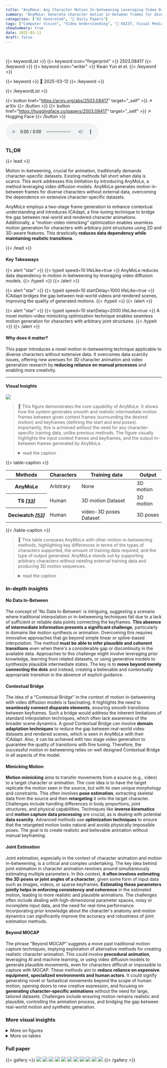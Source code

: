 ```yaml
---
title: "AnyMoLe: Any Character Motion In-betweening Leveraging Video Diffusion Models"
summary: "AnyMoLe: Generate character motion in-between frames for diverse characters by video diffusion models without external data. Code: project page."
categories: ["AI Generated", "🤗 Daily Papers"]
tags: ["Computer Vision", "Video Understanding", "🏢 KAIST, Visual Media Lab",]
showSummary: true
date: 2025-03-11
draft: false
---
```


<br>

{{< keywordList >}}
{{< keyword icon="fingerprint" >}} 2503.08417 {{< /keyword >}}
{{< keyword icon="writer" >}} Kwan Yun et el. {{< /keyword >}}
 
{{< keyword >}} 🤗 2025-03-12 {{< /keyword >}}
 
{{< /keywordList >}}

{{< button href="https://arxiv.org/abs/2503.08417" target="_self" >}}
↗ arXiv
{{< /button >}}
{{< button href="https://huggingface.co/papers/2503.08417" target="_self" >}}
↗ Hugging Face
{{< /button >}}



<audio controls>
    <source src="https://ai-paper-reviewer.com/2503.08417/podcast.wav" type="audio/wav">
    Your browser does not support the audio element.
</audio>


### TL;DR


{{< lead >}}

Motion in-betweening, crucial for animation, traditionally demands character-specific datasets. Existing methods fall short when data is scarce. This work addresses this limitation by introducing AnyMoLe, a method leveraging video diffusion models. AnyMoLe generates motion in-between frames for diverse characters without external data, overcoming the dependence on extensive character-specific datasets. 



AnyMoLe employs a two-stage frame generation to enhance contextual understanding and introduces ICAdapt, a fine-tuning technique to bridge the gap between real-world and rendered character animations. Additionally, a "motion-video mimicking" optimization enables seamless motion generation for characters with arbitrary joint structures using 2D and 3D-aware features. This drastically **reduces data dependency while maintaining realistic transitions**.

{{< /lead >}}


#### Key Takeaways

{{< alert "star" >}}
{{< typeit speed=10 lifeLike=true >}} AnyMoLe reduces data dependency in motion in-betweening by leveraging video diffusion models. {{< /typeit >}}
{{< /alert >}}

{{< alert "star" >}}
{{< typeit speed=10 startDelay=1000 lifeLike=true >}} ICAdapt bridges the gap between real-world videos and rendered scenes, improving the quality of generated motions. {{< /typeit >}}
{{< /alert >}}

{{< alert "star" >}}
{{< typeit speed=10 startDelay=2000 lifeLike=true >}} A novel motion-video mimicking optimization technique enables seamless motion generation for characters with arbitrary joint structures. {{< /typeit >}}
{{< /alert >}}

#### Why does it matter?
This paper introduces a novel motion in-betweening technique applicable to diverse characters without extensive data. It overcomes data scarcity issues, offering new avenues for 3D character animation and video generation research by **reducing reliance on manual processes** and enabling more creativity.

------
#### Visual Insights



![](https://arxiv.org/html/2503.08417/extracted/6269815/fig/overview_alpha.png)

> 🔼 This figure demonstrates the core capability of AnyMoLe.  It shows how the system generates smooth and realistic intermediate motion frames between given context frames (surrounding the desired motion) and keyframes (defining the start and end poses).  Importantly, this is achieved *without* the need for any character-specific training data, unlike previous methods.  The figure visually highlights the input context frames and keyframes, and the output in-between frames generated by AnyMoLe.
> <details>
> <summary>read the caption</summary>
> Figure 1: AnyMoLe generates in-between motion from context frames and keyframes without requiring external training data.
> </details>





{{< table-caption >}}
<table class="ltx_tabular ltx_guessed_headers ltx_align_middle" id="S1.T1.4.1">
<thead class="ltx_thead">
<tr class="ltx_tr" id="S1.T1.4.1.1.1">
<th class="ltx_td ltx_align_left ltx_th ltx_th_column ltx_th_row ltx_border_t" id="S1.T1.4.1.1.1.1"><span class="ltx_text ltx_font_bold" id="S1.T1.4.1.1.1.1.1">Methods</span></th>
<th class="ltx_td ltx_align_center ltx_th ltx_th_column ltx_border_t" id="S1.T1.4.1.1.1.2">Characters</th>
<th class="ltx_td ltx_align_center ltx_th ltx_th_column ltx_border_t" id="S1.T1.4.1.1.1.3">Training data</th>
<th class="ltx_td ltx_align_center ltx_th ltx_th_column ltx_border_t" id="S1.T1.4.1.1.1.4">Output</th>
</tr>
</thead>
<tbody class="ltx_tbody">
<tr class="ltx_tr" id="S1.T1.4.1.2.1">
<th class="ltx_td ltx_align_left ltx_th ltx_th_row ltx_border_t" id="S1.T1.4.1.2.1.1">AnyMoLe</th>
<td class="ltx_td ltx_align_center ltx_border_t" id="S1.T1.4.1.2.1.2">Arbitrary</td>
<td class="ltx_td ltx_align_center ltx_border_t" id="S1.T1.4.1.2.1.3">None</td>
<td class="ltx_td ltx_align_center ltx_border_t" id="S1.T1.4.1.2.1.4">3D motion</td>
</tr>
<tr class="ltx_tr" id="S1.T1.4.1.3.2">
<th class="ltx_td ltx_align_left ltx_th ltx_th_row ltx_border_t" id="S1.T1.4.1.3.2.1">TS <cite class="ltx_cite ltx_citemacro_cite">[<a class="ltx_ref" href="https://arxiv.org/html/2503.08417v1#bib.bib33" title=""><span class="ltx_text" style="font-size:90%;">33</span></a>]</cite>
</th>
<td class="ltx_td ltx_align_center ltx_border_t" id="S1.T1.4.1.3.2.2">Human</td>
<td class="ltx_td ltx_align_center ltx_border_t" id="S1.T1.4.1.3.2.3">3D motion Dataset</td>
<td class="ltx_td ltx_align_center ltx_border_t" id="S1.T1.4.1.3.2.4">3D motion</td>
</tr>
<tr class="ltx_tr" id="S1.T1.4.1.4.3">
<th class="ltx_td ltx_align_left ltx_th ltx_th_row ltx_border_b ltx_border_t" id="S1.T1.4.1.4.3.1">Deciwatch <cite class="ltx_cite ltx_citemacro_cite">[<a class="ltx_ref" href="https://arxiv.org/html/2503.08417v1#bib.bib53" title=""><span class="ltx_text" style="font-size:90%;">53</span></a>]</cite>
</th>
<td class="ltx_td ltx_align_center ltx_border_b ltx_border_t" id="S1.T1.4.1.4.3.2">Human</td>
<td class="ltx_td ltx_align_center ltx_border_b ltx_border_t" id="S1.T1.4.1.4.3.3">video-3D poses Dataset</td>
<td class="ltx_td ltx_align_center ltx_border_b ltx_border_t" id="S1.T1.4.1.4.3.4">3D poses</td>
</tr>
</tbody>
</table>{{< /table-caption >}}

> 🔼 This table compares AnyMoLe with other motion in-betweening methods, highlighting key differences in terms of the types of characters supported, the amount of training data required, and the type of output generated. AnyMoLe stands out by supporting arbitrary characters without needing external training data and producing 3D motion sequences.
> <details>
> <summary>read the caption</summary>
> Table 1: Difference between AnyMoLe and baseline methods.
> </details>





### In-depth insights


#### No Data In-Between
The concept of 'No Data In-Between' is intriguing, suggesting a scenario where traditional interpolation or in-betweening techniques fail due to a lack of sufficient or reliable data points connecting the keyframes. **This absence of intermediate information presents a significant challenge**, particularly in domains like motion synthesis or animation. Overcoming this requires innovative approaches that go beyond simple linear or spline-based interpolation. The method **must be able to infer plausible and coherent transitions** even when there's a considerable gap or discontinuity in the available data. Approaches to this challenge might involve leveraging prior knowledge, learning from related datasets, or using generative models to synthesize plausible intermediate states. The key is to **move beyond merely connecting the dots** and instead, creating a believable and contextually appropriate transition in the absence of explicit guidance.

#### Contextual Bridge
The idea of a "Contextual Bridge" in the context of motion in-betweening with video diffusion models is fascinating. It highlights the need to **seamlessly connect disparate elements**, ensuring smooth transitions between keyframes.  Such a bridge would address the inherent limitations of standard interpolation techniques, which often lack awareness of the broader scene dynamics.  A good Contextual Bridge can involve **domain adaptation techniques** to reduce the gap between real-world video datasets and rendered scenes, which is seen in AnyMoLe with their ICAdapt. Also, it can be achieved with two stage video generation to guarantee the quality of transitions with fine tuning. Therefore, the successful motion in-betweening relies on well designed Contextual Bridge in all aspects of the model.

#### Mimicking Motion
**Motion mimicking** aims to transfer movements from a source (e.g., video) to a target character or animation. The core idea is to have the target replicate the motion seen in the source, but with its own unique morphology and constraints. This often involves **pose estimation**, extracting skeletal data from the source and then **retargeting** it onto the target character. Challenges include handling differences in body proportions, joint structures, and physical capabilities. Techniques like **inverse kinematics** and **motion capture data processing** are crucial, as is dealing with potential **data scarcity**. Advanced methods use **optimization techniques** to ensure that the retargeted motion looks natural and avoids physically impossible poses. The goal is to create realistic and believable animation without manual keyframing.

#### Joint Estimation
Joint estimation, especially in the context of character animation and motion in-betweening, is a critical and complex undertaking. The key idea behind joint estimation in character animation revolves around simultaneously estimating multiple parameters. In this context, **it often involves estimating the 3D poses or joint angles of a character**, given some form of input data such as images, videos, or sparse keyframes. **Estimating these parameters jointly helps in enforcing consistency and coherence** in the estimated motion, leading to more realistic and plausible animations. The challenges often include dealing with high-dimensional parameter spaces, noisy or incomplete input data, and the need for real-time performance. Incorporating prior knowledge about the character's anatomy and motion dynamics can significantly improve the accuracy and robustness of joint estimation methods.

#### Beyond MOCAP
The phrase "Beyond MOCAP" suggests a move past traditional motion capture techniques, implying exploration of alternative methods for creating realistic character animation. This could involve **procedural animation**, leveraging AI and machine learning, or using video diffusion models to generate plausible movements, even for characters difficult or impossible to capture with MOCAP. These methods aim to **reduce reliance on expensive equipment, specialized environments and human actors**. It could signify generating novel or fantastical movements beyond the scope of human motion, opening doors to new creative expression, and focusing on **generating character-specific animations** without the need for large, tailored datasets. Challenges include ensuring motion remains realistic and plausible, controlling the animation process, and bridging the gap between real-world motion and synthetic generation.


### More visual insights

<details>
<summary>More on figures
</summary>


![](https://arxiv.org/html/2503.08417/extracted/6269815/fig/ICAdapt3.png)

> 🔼 This figure illustrates the AnyMoLe framework's three main stages. Initially, a video diffusion model is fine-tuned using only two seconds of context motion from the target character, and concurrently, a scene-specific joint estimator is trained.  No external datasets are required for this initial fine-tuning stage.  Second, the fine-tuned model generates an in-between video in two stages: coarse frame generation followed by refinement to fill in details. Third, the generated video is processed using motion video mimicking to optimize the character's 3D motion and generate a final, smooth in-between motion sequence that closely matches the target keyframes.
> <details>
> <summary>read the caption</summary>
> Figure 2:  Overview of AnyMoLe: First, the video diffusion model is fine-tuned without using any external data (Sec. 3.1) while the scene-specific joint estimator is trained (Sec. 3.3.1). Next, the fine-tuned video generation model produces an in-between video (Sec. 3.2), which is then refined through motion video mimicking to generate the final in-between motion (Sec. 3.3).
> </details>



![](https://arxiv.org/html/2503.08417/extracted/6269815/fig/inpaint2.png)

> 🔼 The figure illustrates the ICAdapt training process, a crucial component in AnyMoLe's motion in-betweening method.  ICAdapt addresses the domain gap between real-world and rendered video data by fine-tuning the video diffusion model. The process focuses on adapting the model to rendered character animations without disrupting its ability to generate realistic motions. Specifically, only the spatial module and image injection module of the DynamiCrafter video diffusion model are fine-tuned using short (2-second) clips of rendered context motion, ensuring that the model accurately represents the virtual characters' appearance while preserving its learned motion dynamics. The temporal module and other components remain frozen during this fine-tuning phase.
> <details>
> <summary>read the caption</summary>
> Figure 3: Overview of the ICAdapt training process. The spatial module and image injection module are trained, while the others are frozen.
> </details>



![](https://arxiv.org/html/2503.08417/extracted/6269815/fig/two_stage.png)

> 🔼 This figure illustrates the two-stage video generation process within AnyMoLe. The first stage generates sparse frames to establish the motion structure using context frames as guidance within a latent inpainting framework.  The second stage then refines these sparse frames by generating dense frames to fill in the details, leveraging the previously generated sparse frames as guidance.  This two-stage approach ensures smooth and contextually aware video generation. The process involves iteratively denoising latent representations, replacing noisy parts with encoded guidance frames to incorporate contextual information.
> <details>
> <summary>read the caption</summary>
> Figure 4: Context frames guided video generation process.
> </details>



![](https://arxiv.org/html/2503.08417/extracted/6269815/fig/joint_estimator.png)

> 🔼 This figure illustrates the two-stage video generation process used in AnyMoLe.  The first stage uses the video diffusion model (Dadp) to generate a low frame-rate video autoregressively, meaning it predicts frames sequentially based on previous frames and the input keyframes. This initial video establishes the overall motion structure. The second stage then takes this low frame-rate video, along with the keyframes, as input and uses Dadp to generate a higher frame-rate video, refining the detail and smoothness of the motion. The goal is to produce a more realistic and visually appealing motion sequence.
> <details>
> <summary>read the caption</summary>
> Figure 5: Two stage inference of Da⁢d⁢psubscript𝐷𝑎𝑑𝑝D_{adp}italic_D start_POSTSUBSCRIPT italic_a italic_d italic_p end_POSTSUBSCRIPT. First, at coarse stage, low frame-rate video is generated in auto regressive manner. Next, high frame-rate video is generated from low frame-rate video.
> </details>



![](https://arxiv.org/html/2503.08417/extracted/6269815/fig/anymole_comparisonrm.png)

> 🔼 This figure details the training process for the scene-specific joint estimator, a key component of AnyMoLe. It starts by taking multi-view rendered images of the character's motion as input.  These images are processed by DINOv2, which extracts 2D semantic features, and FiT3D, which adds 3D structural information.  These features are combined, decoded into heatmaps to estimate 2D joint positions, and then passed through a depth MLP to predict the depth of each joint, giving a 3D joint position.  The training objective uses a Mean Squared Error (MSE) loss function to compare predicted 3D joints to ground truth 3D joints calculated from context frames and keyframes, aiming for precise 3D joint estimation.
> <details>
> <summary>read the caption</summary>
> Figure 6: Overview of joint estimator training process.
> </details>



![](https://arxiv.org/html/2503.08417/extracted/6269815/fig/ablation_add4.png)

> 🔼 Figure 7 presents a comparison of motion in-betweening results between AnyMoLe and three baseline methods: SinMDM, SinMDM*, TST, and ERD-QV.  The figure visually demonstrates the in-between frames generated by each method for the same input keyframes. AnyMoLe's output closely matches the ground truth, showing smooth and natural transitions. In contrast, SinMDM and SinMDM* produce frames with significant motion errors, indicated by the blue boxes, which highlight portions of the generated motion that are clearly out of context.  TST displays both partially out-of-context movements (blue box), such as illogical foot placement, and stylistic inconsistencies (red box), where the style of the generated motion differs from the original style of the keyframes. ERD-QV generates motions with a distinctly different style than the ground truth, characterized by a stiff back posture and exaggerated hand movements (red box).  These visual differences highlight AnyMoLe's superiority in generating realistic and contextually appropriate in-between frames compared to the baseline methods.
> <details>
> <summary>read the caption</summary>
> Figure 7: Results of baseline comparison. Our method generated in-between frames similar to the ground truth, while SinMDM and SinMDM* generated out-of-context motion (blue box). TST generated partially out-of-context footsteps (blue box) and out-of-style motion (red box). ERD-QV generated motion that has a different style, with a stiff back and sharp hand positions (red box).
> </details>



![](https://arxiv.org/html/2503.08417/extracted/6269815/fig/app.png)

> 🔼 This ablation study analyzes the impact of key components in AnyMoLe's video generation process.  The leftmost column shows the input keyframes. The next three columns show the results of AnyMoLe's video generation under different conditions: (1) the full model, (2) the model without ICAdapt (Inference-stage Context Adaptation), and (3) the model without the fine-stage video generation. The results demonstrate that using ICAdapt leads to consistent styles, while the fine stage improves frame rate and smoothness.  Without ICAdapt, the generated video shows significant style inconsistencies, highlighted by a blue box indicating a noticeable style shift.  Omitting the fine stage results in a low frame rate, causing frames to be nearly identical or to exhibit large jumps between frames.
> <details>
> <summary>read the caption</summary>
> Figure 8: Ablation results on video generation. Without applying ICAdapt, each frame of the video exhibited inconsistencies, such as generating noticeable style shifts (blue box). Omitting the fine-stage process resulted in a low frame rate, making identical or significant jumps between frames.
> </details>



![](https://arxiv.org/html/2503.08417/extracted/6269815/fig/anymole_limiation.png)

> 🔼 Figure 9 demonstrates AnyMoLe's capacity to generate intermediate frames for scenes involving multiple objects.  It highlights the model's ability to comprehend contextual relationships between objects and produce realistic and fluid movements, going beyond simple character animation to more complex multi-object interactions. The example shown illustrates two bouncing balls, showcasing the model's extrapolation to multi-object scenarios.
> <details>
> <summary>read the caption</summary>
> Figure 9: From understanding of the context, AnyMoLe can naturally generate in-between frames in a multi-object scenario.
> </details>



</details>




<details>
<summary>More on tables
</summary>


{{< table-caption >}}
<table class="ltx_tabular ltx_centering ltx_guessed_headers ltx_align_middle" id="S3.T2.14">
<tbody class="ltx_tbody">
<tr class="ltx_tr" id="S3.T2.14.15.1">
<th class="ltx_td ltx_align_left ltx_th ltx_th_row ltx_border_l ltx_border_r ltx_border_t" id="S3.T2.14.15.1.1" style="padding:0.25pt 3.0pt;"><span class="ltx_text" id="S3.T2.14.15.1.1.1" style="font-size:90%;">Character</span></th>
<td class="ltx_td ltx_align_center ltx_border_r ltx_border_t" colspan="7" id="S3.T2.14.15.1.2" style="padding:0.25pt 3.0pt;"><span class="ltx_text" id="S3.T2.14.15.1.2.1" style="font-size:90%;">Humanoid</span></td>
<td class="ltx_td ltx_align_center ltx_border_r ltx_border_t" colspan="7" id="S3.T2.14.15.1.3" style="padding:0.25pt 3.0pt;"><span class="ltx_text" id="S3.T2.14.15.1.3.1" style="font-size:90%;">Non-humanoid</span></td>
</tr>
<tr class="ltx_tr" id="S3.T2.14.14">
<th class="ltx_td ltx_align_left ltx_th ltx_th_row ltx_border_l ltx_border_r ltx_border_t" id="S3.T2.14.14.15" style="padding:0.25pt 3.0pt;"><span class="ltx_text" id="S3.T2.14.14.15.1" style="font-size:90%;">Methods</span></th>
<td class="ltx_td ltx_align_center ltx_border_t" id="S3.T2.1.1.1" style="padding:0.25pt 3.0pt;">
<span class="ltx_text" id="S3.T2.1.1.1.1" style="font-size:90%;">HL2Q</span><math alttext="\downarrow" class="ltx_Math" display="inline" id="S3.T2.1.1.1.m1.1"><semantics id="S3.T2.1.1.1.m1.1a"><mo id="S3.T2.1.1.1.m1.1.1" mathsize="90%" stretchy="false" xref="S3.T2.1.1.1.m1.1.1.cmml">↓</mo><annotation-xml encoding="MathML-Content" id="S3.T2.1.1.1.m1.1b"><ci id="S3.T2.1.1.1.m1.1.1.cmml" xref="S3.T2.1.1.1.m1.1.1">↓</ci></annotation-xml><annotation encoding="application/x-tex" id="S3.T2.1.1.1.m1.1c">\downarrow</annotation><annotation encoding="application/x-llamapun" id="S3.T2.1.1.1.m1.1d">↓</annotation></semantics></math>
</td>
<td class="ltx_td ltx_align_center ltx_border_t" id="S3.T2.2.2.2" style="padding:0.25pt 3.0pt;">
<span class="ltx_text" id="S3.T2.2.2.2.1" style="font-size:90%;">L2Q</span><math alttext="\downarrow" class="ltx_Math" display="inline" id="S3.T2.2.2.2.m1.1"><semantics id="S3.T2.2.2.2.m1.1a"><mo id="S3.T2.2.2.2.m1.1.1" mathsize="90%" stretchy="false" xref="S3.T2.2.2.2.m1.1.1.cmml">↓</mo><annotation-xml encoding="MathML-Content" id="S3.T2.2.2.2.m1.1b"><ci id="S3.T2.2.2.2.m1.1.1.cmml" xref="S3.T2.2.2.2.m1.1.1">↓</ci></annotation-xml><annotation encoding="application/x-tex" id="S3.T2.2.2.2.m1.1c">\downarrow</annotation><annotation encoding="application/x-llamapun" id="S3.T2.2.2.2.m1.1d">↓</annotation></semantics></math>
</td>
<td class="ltx_td ltx_align_center ltx_border_t" id="S3.T2.3.3.3" style="padding:0.25pt 3.0pt;">
<span class="ltx_text" id="S3.T2.3.3.3.1" style="font-size:90%;">L2P</span><math alttext="\downarrow" class="ltx_Math" display="inline" id="S3.T2.3.3.3.m1.1"><semantics id="S3.T2.3.3.3.m1.1a"><mo id="S3.T2.3.3.3.m1.1.1" mathsize="90%" stretchy="false" xref="S3.T2.3.3.3.m1.1.1.cmml">↓</mo><annotation-xml encoding="MathML-Content" id="S3.T2.3.3.3.m1.1b"><ci id="S3.T2.3.3.3.m1.1.1.cmml" xref="S3.T2.3.3.3.m1.1.1">↓</ci></annotation-xml><annotation encoding="application/x-tex" id="S3.T2.3.3.3.m1.1c">\downarrow</annotation><annotation encoding="application/x-llamapun" id="S3.T2.3.3.3.m1.1d">↓</annotation></semantics></math>
</td>
<td class="ltx_td ltx_align_center ltx_border_t" id="S3.T2.4.4.4" style="padding:0.25pt 3.0pt;">
<span class="ltx_text" id="S3.T2.4.4.4.1" style="font-size:90%;">NPSS</span><math alttext="\downarrow" class="ltx_Math" display="inline" id="S3.T2.4.4.4.m1.1"><semantics id="S3.T2.4.4.4.m1.1a"><mo id="S3.T2.4.4.4.m1.1.1" mathsize="90%" stretchy="false" xref="S3.T2.4.4.4.m1.1.1.cmml">↓</mo><annotation-xml encoding="MathML-Content" id="S3.T2.4.4.4.m1.1b"><ci id="S3.T2.4.4.4.m1.1.1.cmml" xref="S3.T2.4.4.4.m1.1.1">↓</ci></annotation-xml><annotation encoding="application/x-tex" id="S3.T2.4.4.4.m1.1c">\downarrow</annotation><annotation encoding="application/x-llamapun" id="S3.T2.4.4.4.m1.1d">↓</annotation></semantics></math>
</td>
<td class="ltx_td ltx_align_center ltx_border_t" id="S3.T2.5.5.5" style="padding:0.25pt 3.0pt;">
<span class="ltx_text" id="S3.T2.5.5.5.1" style="font-size:90%;">LPIPS</span><math alttext="\downarrow" class="ltx_Math" display="inline" id="S3.T2.5.5.5.m1.1"><semantics id="S3.T2.5.5.5.m1.1a"><mo id="S3.T2.5.5.5.m1.1.1" mathsize="90%" stretchy="false" xref="S3.T2.5.5.5.m1.1.1.cmml">↓</mo><annotation-xml encoding="MathML-Content" id="S3.T2.5.5.5.m1.1b"><ci id="S3.T2.5.5.5.m1.1.1.cmml" xref="S3.T2.5.5.5.m1.1.1">↓</ci></annotation-xml><annotation encoding="application/x-tex" id="S3.T2.5.5.5.m1.1c">\downarrow</annotation><annotation encoding="application/x-llamapun" id="S3.T2.5.5.5.m1.1d">↓</annotation></semantics></math>
</td>
<td class="ltx_td ltx_align_center ltx_border_t" id="S3.T2.6.6.6" style="padding:0.25pt 3.0pt;">
<span class="ltx_text" id="S3.T2.6.6.6.1" style="font-size:90%;">CLIP</span><math alttext="\uparrow" class="ltx_Math" display="inline" id="S3.T2.6.6.6.m1.1"><semantics id="S3.T2.6.6.6.m1.1a"><mo id="S3.T2.6.6.6.m1.1.1" mathsize="90%" stretchy="false" xref="S3.T2.6.6.6.m1.1.1.cmml">↑</mo><annotation-xml encoding="MathML-Content" id="S3.T2.6.6.6.m1.1b"><ci id="S3.T2.6.6.6.m1.1.1.cmml" xref="S3.T2.6.6.6.m1.1.1">↑</ci></annotation-xml><annotation encoding="application/x-tex" id="S3.T2.6.6.6.m1.1c">\uparrow</annotation><annotation encoding="application/x-llamapun" id="S3.T2.6.6.6.m1.1d">↑</annotation></semantics></math>
</td>
<td class="ltx_td ltx_align_center ltx_border_r ltx_border_t" id="S3.T2.7.7.7" style="padding:0.25pt 3.0pt;">
<span class="ltx_text" id="S3.T2.7.7.7.1" style="font-size:90%;">SSIM</span><math alttext="\uparrow" class="ltx_Math" display="inline" id="S3.T2.7.7.7.m1.1"><semantics id="S3.T2.7.7.7.m1.1a"><mo id="S3.T2.7.7.7.m1.1.1" mathsize="90%" stretchy="false" xref="S3.T2.7.7.7.m1.1.1.cmml">↑</mo><annotation-xml encoding="MathML-Content" id="S3.T2.7.7.7.m1.1b"><ci id="S3.T2.7.7.7.m1.1.1.cmml" xref="S3.T2.7.7.7.m1.1.1">↑</ci></annotation-xml><annotation encoding="application/x-tex" id="S3.T2.7.7.7.m1.1c">\uparrow</annotation><annotation encoding="application/x-llamapun" id="S3.T2.7.7.7.m1.1d">↑</annotation></semantics></math>
</td>
<td class="ltx_td ltx_align_center ltx_border_t" id="S3.T2.8.8.8" style="padding:0.25pt 3.0pt;">
<span class="ltx_text" id="S3.T2.8.8.8.1" style="font-size:90%;">HL2Q</span><math alttext="\downarrow" class="ltx_Math" display="inline" id="S3.T2.8.8.8.m1.1"><semantics id="S3.T2.8.8.8.m1.1a"><mo id="S3.T2.8.8.8.m1.1.1" mathsize="90%" stretchy="false" xref="S3.T2.8.8.8.m1.1.1.cmml">↓</mo><annotation-xml encoding="MathML-Content" id="S3.T2.8.8.8.m1.1b"><ci id="S3.T2.8.8.8.m1.1.1.cmml" xref="S3.T2.8.8.8.m1.1.1">↓</ci></annotation-xml><annotation encoding="application/x-tex" id="S3.T2.8.8.8.m1.1c">\downarrow</annotation><annotation encoding="application/x-llamapun" id="S3.T2.8.8.8.m1.1d">↓</annotation></semantics></math>
</td>
<td class="ltx_td ltx_align_center ltx_border_t" id="S3.T2.9.9.9" style="padding:0.25pt 3.0pt;">
<span class="ltx_text" id="S3.T2.9.9.9.1" style="font-size:90%;">L2Q</span><math alttext="\downarrow" class="ltx_Math" display="inline" id="S3.T2.9.9.9.m1.1"><semantics id="S3.T2.9.9.9.m1.1a"><mo id="S3.T2.9.9.9.m1.1.1" mathsize="90%" stretchy="false" xref="S3.T2.9.9.9.m1.1.1.cmml">↓</mo><annotation-xml encoding="MathML-Content" id="S3.T2.9.9.9.m1.1b"><ci id="S3.T2.9.9.9.m1.1.1.cmml" xref="S3.T2.9.9.9.m1.1.1">↓</ci></annotation-xml><annotation encoding="application/x-tex" id="S3.T2.9.9.9.m1.1c">\downarrow</annotation><annotation encoding="application/x-llamapun" id="S3.T2.9.9.9.m1.1d">↓</annotation></semantics></math>
</td>
<td class="ltx_td ltx_align_center ltx_border_t" id="S3.T2.10.10.10" style="padding:0.25pt 3.0pt;">
<span class="ltx_text" id="S3.T2.10.10.10.1" style="font-size:90%;">L2P</span><math alttext="\downarrow" class="ltx_Math" display="inline" id="S3.T2.10.10.10.m1.1"><semantics id="S3.T2.10.10.10.m1.1a"><mo id="S3.T2.10.10.10.m1.1.1" mathsize="90%" stretchy="false" xref="S3.T2.10.10.10.m1.1.1.cmml">↓</mo><annotation-xml encoding="MathML-Content" id="S3.T2.10.10.10.m1.1b"><ci id="S3.T2.10.10.10.m1.1.1.cmml" xref="S3.T2.10.10.10.m1.1.1">↓</ci></annotation-xml><annotation encoding="application/x-tex" id="S3.T2.10.10.10.m1.1c">\downarrow</annotation><annotation encoding="application/x-llamapun" id="S3.T2.10.10.10.m1.1d">↓</annotation></semantics></math>
</td>
<td class="ltx_td ltx_align_center ltx_border_t" id="S3.T2.11.11.11" style="padding:0.25pt 3.0pt;">
<span class="ltx_text" id="S3.T2.11.11.11.1" style="font-size:90%;">NPSS</span><math alttext="\downarrow" class="ltx_Math" display="inline" id="S3.T2.11.11.11.m1.1"><semantics id="S3.T2.11.11.11.m1.1a"><mo id="S3.T2.11.11.11.m1.1.1" mathsize="90%" stretchy="false" xref="S3.T2.11.11.11.m1.1.1.cmml">↓</mo><annotation-xml encoding="MathML-Content" id="S3.T2.11.11.11.m1.1b"><ci id="S3.T2.11.11.11.m1.1.1.cmml" xref="S3.T2.11.11.11.m1.1.1">↓</ci></annotation-xml><annotation encoding="application/x-tex" id="S3.T2.11.11.11.m1.1c">\downarrow</annotation><annotation encoding="application/x-llamapun" id="S3.T2.11.11.11.m1.1d">↓</annotation></semantics></math>
</td>
<td class="ltx_td ltx_align_center ltx_border_t" id="S3.T2.12.12.12" style="padding:0.25pt 3.0pt;">
<span class="ltx_text" id="S3.T2.12.12.12.1" style="font-size:90%;">LPIPS</span><math alttext="\downarrow" class="ltx_Math" display="inline" id="S3.T2.12.12.12.m1.1"><semantics id="S3.T2.12.12.12.m1.1a"><mo id="S3.T2.12.12.12.m1.1.1" mathsize="90%" stretchy="false" xref="S3.T2.12.12.12.m1.1.1.cmml">↓</mo><annotation-xml encoding="MathML-Content" id="S3.T2.12.12.12.m1.1b"><ci id="S3.T2.12.12.12.m1.1.1.cmml" xref="S3.T2.12.12.12.m1.1.1">↓</ci></annotation-xml><annotation encoding="application/x-tex" id="S3.T2.12.12.12.m1.1c">\downarrow</annotation><annotation encoding="application/x-llamapun" id="S3.T2.12.12.12.m1.1d">↓</annotation></semantics></math>
</td>
<td class="ltx_td ltx_align_center ltx_border_t" id="S3.T2.13.13.13" style="padding:0.25pt 3.0pt;">
<span class="ltx_text" id="S3.T2.13.13.13.1" style="font-size:90%;">CLIP</span><math alttext="\uparrow" class="ltx_Math" display="inline" id="S3.T2.13.13.13.m1.1"><semantics id="S3.T2.13.13.13.m1.1a"><mo id="S3.T2.13.13.13.m1.1.1" mathsize="90%" stretchy="false" xref="S3.T2.13.13.13.m1.1.1.cmml">↑</mo><annotation-xml encoding="MathML-Content" id="S3.T2.13.13.13.m1.1b"><ci id="S3.T2.13.13.13.m1.1.1.cmml" xref="S3.T2.13.13.13.m1.1.1">↑</ci></annotation-xml><annotation encoding="application/x-tex" id="S3.T2.13.13.13.m1.1c">\uparrow</annotation><annotation encoding="application/x-llamapun" id="S3.T2.13.13.13.m1.1d">↑</annotation></semantics></math>
</td>
<td class="ltx_td ltx_align_center ltx_border_r ltx_border_t" id="S3.T2.14.14.14" style="padding:0.25pt 3.0pt;">
<span class="ltx_text" id="S3.T2.14.14.14.1" style="font-size:90%;">SSIM</span><math alttext="\uparrow" class="ltx_Math" display="inline" id="S3.T2.14.14.14.m1.1"><semantics id="S3.T2.14.14.14.m1.1a"><mo id="S3.T2.14.14.14.m1.1.1" mathsize="90%" stretchy="false" xref="S3.T2.14.14.14.m1.1.1.cmml">↑</mo><annotation-xml encoding="MathML-Content" id="S3.T2.14.14.14.m1.1b"><ci id="S3.T2.14.14.14.m1.1.1.cmml" xref="S3.T2.14.14.14.m1.1.1">↑</ci></annotation-xml><annotation encoding="application/x-tex" id="S3.T2.14.14.14.m1.1c">\uparrow</annotation><annotation encoding="application/x-llamapun" id="S3.T2.14.14.14.m1.1d">↑</annotation></semantics></math>
</td>
</tr>
<tr class="ltx_tr" id="S3.T2.14.16.2">
<th class="ltx_td ltx_align_left ltx_th ltx_th_row ltx_border_l ltx_border_r ltx_border_t" id="S3.T2.14.16.2.1" style="padding:0.25pt 3.0pt;"><span class="ltx_text" id="S3.T2.14.16.2.1.1" style="font-size:90%;">Ours</span></th>
<td class="ltx_td ltx_align_center ltx_border_t" id="S3.T2.14.16.2.2" style="padding:0.25pt 3.0pt;"><span class="ltx_text ltx_font_bold" id="S3.T2.14.16.2.2.1" style="font-size:90%;">0.0015</span></td>
<td class="ltx_td ltx_align_center ltx_border_t" id="S3.T2.14.16.2.3" style="padding:0.25pt 3.0pt;"><span class="ltx_text ltx_font_bold" id="S3.T2.14.16.2.3.1" style="font-size:90%;">0.0011</span></td>
<td class="ltx_td ltx_align_center ltx_border_t" id="S3.T2.14.16.2.4" style="padding:0.25pt 3.0pt;"><span class="ltx_text ltx_font_bold" id="S3.T2.14.16.2.4.1" style="font-size:90%;">0.0063</span></td>
<td class="ltx_td ltx_align_center ltx_border_t" id="S3.T2.14.16.2.5" style="padding:0.25pt 3.0pt;"><span class="ltx_text ltx_font_bold" id="S3.T2.14.16.2.5.1" style="font-size:90%;">0.0726</span></td>
<td class="ltx_td ltx_align_center ltx_border_t" id="S3.T2.14.16.2.6" style="padding:0.25pt 3.0pt;"><span class="ltx_text ltx_font_bold" id="S3.T2.14.16.2.6.1" style="font-size:90%;">0.0547</span></td>
<td class="ltx_td ltx_align_center ltx_border_t" id="S3.T2.14.16.2.7" style="padding:0.25pt 3.0pt;"><span class="ltx_text ltx_font_bold" id="S3.T2.14.16.2.7.1" style="font-size:90%;">0.9711</span></td>
<td class="ltx_td ltx_align_center ltx_border_r ltx_border_t" id="S3.T2.14.16.2.8" style="padding:0.25pt 3.0pt;"><span class="ltx_text ltx_font_bold" id="S3.T2.14.16.2.8.1" style="font-size:90%;">0.9343</span></td>
<td class="ltx_td ltx_align_center ltx_border_t" id="S3.T2.14.16.2.9" style="padding:0.25pt 3.0pt;"><span class="ltx_text ltx_font_bold" id="S3.T2.14.16.2.9.1" style="font-size:90%;">0.0019</span></td>
<td class="ltx_td ltx_align_center ltx_border_t" id="S3.T2.14.16.2.10" style="padding:0.25pt 3.0pt;"><span class="ltx_text ltx_font_bold" id="S3.T2.14.16.2.10.1" style="font-size:90%;">0.0021</span></td>
<td class="ltx_td ltx_align_center ltx_border_t" id="S3.T2.14.16.2.11" style="padding:0.25pt 3.0pt;"><span class="ltx_text ltx_font_bold" id="S3.T2.14.16.2.11.1" style="font-size:90%;">0.0299</span></td>
<td class="ltx_td ltx_align_center ltx_border_t" id="S3.T2.14.16.2.12" style="padding:0.25pt 3.0pt;"><span class="ltx_text ltx_font_bold" id="S3.T2.14.16.2.12.1" style="font-size:90%;">0.1863</span></td>
<td class="ltx_td ltx_align_center ltx_border_t" id="S3.T2.14.16.2.13" style="padding:0.25pt 3.0pt;"><span class="ltx_text ltx_font_bold" id="S3.T2.14.16.2.13.1" style="font-size:90%;">0.0433</span></td>
<td class="ltx_td ltx_align_center ltx_border_t" id="S3.T2.14.16.2.14" style="padding:0.25pt 3.0pt;"><span class="ltx_text ltx_font_bold" id="S3.T2.14.16.2.14.1" style="font-size:90%;">0.9675</span></td>
<td class="ltx_td ltx_align_center ltx_border_r ltx_border_t" id="S3.T2.14.16.2.15" style="padding:0.25pt 3.0pt;"><span class="ltx_text ltx_font_bold" id="S3.T2.14.16.2.15.1" style="font-size:90%;">0.9531</span></td>
</tr>
<tr class="ltx_tr" id="S3.T2.14.17.3">
<th class="ltx_td ltx_align_left ltx_th ltx_th_row ltx_border_l ltx_border_r ltx_border_t" id="S3.T2.14.17.3.1" style="padding:0.25pt 3.0pt;"><span class="ltx_text" id="S3.T2.14.17.3.1.1" style="font-size:90%;">SinMDM</span></th>
<td class="ltx_td ltx_align_center ltx_border_t" id="S3.T2.14.17.3.2" style="padding:0.25pt 3.0pt;"><span class="ltx_text" id="S3.T2.14.17.3.2.1" style="font-size:90%;">0.0971</span></td>
<td class="ltx_td ltx_align_center ltx_border_t" id="S3.T2.14.17.3.3" style="padding:0.25pt 3.0pt;"><span class="ltx_text" id="S3.T2.14.17.3.3.1" style="font-size:90%;">0.0386</span></td>
<td class="ltx_td ltx_align_center ltx_border_t" id="S3.T2.14.17.3.4" style="padding:0.25pt 3.0pt;"><span class="ltx_text" id="S3.T2.14.17.3.4.1" style="font-size:90%;">0.3733</span></td>
<td class="ltx_td ltx_align_center ltx_border_t" id="S3.T2.14.17.3.5" style="padding:0.25pt 3.0pt;"><span class="ltx_text" id="S3.T2.14.17.3.5.1" style="font-size:90%;">1.7148</span></td>
<td class="ltx_td ltx_align_center ltx_border_t" id="S3.T2.14.17.3.6" style="padding:0.25pt 3.0pt;"><span class="ltx_text" id="S3.T2.14.17.3.6.1" style="font-size:90%;">0.1007</span></td>
<td class="ltx_td ltx_align_center ltx_border_t" id="S3.T2.14.17.3.7" style="padding:0.25pt 3.0pt;"><span class="ltx_text" id="S3.T2.14.17.3.7.1" style="font-size:90%;">0.9393</span></td>
<td class="ltx_td ltx_align_center ltx_border_r ltx_border_t" id="S3.T2.14.17.3.8" style="padding:0.25pt 3.0pt;"><span class="ltx_text" id="S3.T2.14.17.3.8.1" style="font-size:90%;">0.9185</span></td>
<td class="ltx_td ltx_align_center ltx_border_t" id="S3.T2.14.17.3.9" style="padding:0.25pt 3.0pt;"><span class="ltx_text" id="S3.T2.14.17.3.9.1" style="font-size:90%;">0.2465</span></td>
<td class="ltx_td ltx_align_center ltx_border_t" id="S3.T2.14.17.3.10" style="padding:0.25pt 3.0pt;"><span class="ltx_text" id="S3.T2.14.17.3.10.1" style="font-size:90%;">0.1710</span></td>
<td class="ltx_td ltx_align_center ltx_border_t" id="S3.T2.14.17.3.11" style="padding:0.25pt 3.0pt;"><span class="ltx_text" id="S3.T2.14.17.3.11.1" style="font-size:90%;">0.1382</span></td>
<td class="ltx_td ltx_align_center ltx_border_t" id="S3.T2.14.17.3.12" style="padding:0.25pt 3.0pt;"><span class="ltx_text" id="S3.T2.14.17.3.12.1" style="font-size:90%;">4.4324</span></td>
<td class="ltx_td ltx_align_center ltx_border_t" id="S3.T2.14.17.3.13" style="padding:0.25pt 3.0pt;"><span class="ltx_text" id="S3.T2.14.17.3.13.1" style="font-size:90%;">0.0816</span></td>
<td class="ltx_td ltx_align_center ltx_border_t" id="S3.T2.14.17.3.14" style="padding:0.25pt 3.0pt;"><span class="ltx_text" id="S3.T2.14.17.3.14.1" style="font-size:90%;">0.9536</span></td>
<td class="ltx_td ltx_align_center ltx_border_r ltx_border_t" id="S3.T2.14.17.3.15" style="padding:0.25pt 3.0pt;"><span class="ltx_text" id="S3.T2.14.17.3.15.1" style="font-size:90%;">0.9362</span></td>
</tr>
<tr class="ltx_tr" id="S3.T2.14.18.4">
<th class="ltx_td ltx_align_left ltx_th ltx_th_row ltx_border_l ltx_border_r" id="S3.T2.14.18.4.1" style="padding:0.25pt 3.0pt;"><span class="ltx_text" id="S3.T2.14.18.4.1.1" style="font-size:90%;">SinMDM*</span></th>
<td class="ltx_td ltx_align_center" id="S3.T2.14.18.4.2" style="padding:0.25pt 3.0pt;"><span class="ltx_text" id="S3.T2.14.18.4.2.1" style="font-size:90%;">0.0981</span></td>
<td class="ltx_td ltx_align_center" id="S3.T2.14.18.4.3" style="padding:0.25pt 3.0pt;"><span class="ltx_text" id="S3.T2.14.18.4.3.1" style="font-size:90%;">0.0390</span></td>
<td class="ltx_td ltx_align_center" id="S3.T2.14.18.4.4" style="padding:0.25pt 3.0pt;"><span class="ltx_text" id="S3.T2.14.18.4.4.1" style="font-size:90%;">0.3991</span></td>
<td class="ltx_td ltx_align_center" id="S3.T2.14.18.4.5" style="padding:0.25pt 3.0pt;"><span class="ltx_text" id="S3.T2.14.18.4.5.1" style="font-size:90%;">1.7584</span></td>
<td class="ltx_td ltx_align_center" id="S3.T2.14.18.4.6" style="padding:0.25pt 3.0pt;"><span class="ltx_text" id="S3.T2.14.18.4.6.1" style="font-size:90%;">0.1053</span></td>
<td class="ltx_td ltx_align_center" id="S3.T2.14.18.4.7" style="padding:0.25pt 3.0pt;"><span class="ltx_text" id="S3.T2.14.18.4.7.1" style="font-size:90%;">0.9287</span></td>
<td class="ltx_td ltx_align_center ltx_border_r" id="S3.T2.14.18.4.8" style="padding:0.25pt 3.0pt;"><span class="ltx_text" id="S3.T2.14.18.4.8.1" style="font-size:90%;">0.9161</span></td>
<td class="ltx_td ltx_align_center" id="S3.T2.14.18.4.9" style="padding:0.25pt 3.0pt;"><span class="ltx_text" id="S3.T2.14.18.4.9.1" style="font-size:90%;">0.2467</span></td>
<td class="ltx_td ltx_align_center" id="S3.T2.14.18.4.10" style="padding:0.25pt 3.0pt;"><span class="ltx_text" id="S3.T2.14.18.4.10.1" style="font-size:90%;">0.1713</span></td>
<td class="ltx_td ltx_align_center" id="S3.T2.14.18.4.11" style="padding:0.25pt 3.0pt;"><span class="ltx_text" id="S3.T2.14.18.4.11.1" style="font-size:90%;">0.1973</span></td>
<td class="ltx_td ltx_align_center" id="S3.T2.14.18.4.12" style="padding:0.25pt 3.0pt;"><span class="ltx_text" id="S3.T2.14.18.4.12.1" style="font-size:90%;">4.4076</span></td>
<td class="ltx_td ltx_align_center" id="S3.T2.14.18.4.13" style="padding:0.25pt 3.0pt;"><span class="ltx_text" id="S3.T2.14.18.4.13.1" style="font-size:90%;">0.0943</span></td>
<td class="ltx_td ltx_align_center" id="S3.T2.14.18.4.14" style="padding:0.25pt 3.0pt;"><span class="ltx_text" id="S3.T2.14.18.4.14.1" style="font-size:90%;">0.9495</span></td>
<td class="ltx_td ltx_align_center ltx_border_r" id="S3.T2.14.18.4.15" style="padding:0.25pt 3.0pt;"><span class="ltx_text" id="S3.T2.14.18.4.15.1" style="font-size:90%;">0.9332</span></td>
</tr>
<tr class="ltx_tr" id="S3.T2.14.19.5">
<th class="ltx_td ltx_align_left ltx_th ltx_th_row ltx_border_l ltx_border_r" id="S3.T2.14.19.5.1" style="padding:0.25pt 3.0pt;"><span class="ltx_text" id="S3.T2.14.19.5.1.1" style="font-size:90%;">TST</span></th>
<td class="ltx_td ltx_align_center" id="S3.T2.14.19.5.2" style="padding:0.25pt 3.0pt;"><span class="ltx_text" id="S3.T2.14.19.5.2.1" style="font-size:90%;">0.0028</span></td>
<td class="ltx_td ltx_align_center" id="S3.T2.14.19.5.3" style="padding:0.25pt 3.0pt;"><span class="ltx_text" id="S3.T2.14.19.5.3.1" style="font-size:90%;">0.0106</span></td>
<td class="ltx_td ltx_align_center" id="S3.T2.14.19.5.4" style="padding:0.25pt 3.0pt;"><span class="ltx_text" id="S3.T2.14.19.5.4.1" style="font-size:90%;">0.0209</span></td>
<td class="ltx_td ltx_align_center" id="S3.T2.14.19.5.5" style="padding:0.25pt 3.0pt;"><span class="ltx_text" id="S3.T2.14.19.5.5.1" style="font-size:90%;">4.3509</span></td>
<td class="ltx_td ltx_align_center" id="S3.T2.14.19.5.6" style="padding:0.25pt 3.0pt;"><span class="ltx_text" id="S3.T2.14.19.5.6.1" style="font-size:90%;">0.0953</span></td>
<td class="ltx_td ltx_align_center" id="S3.T2.14.19.5.7" style="padding:0.25pt 3.0pt;"><span class="ltx_text" id="S3.T2.14.19.5.7.1" style="font-size:90%;">0.9606</span></td>
<td class="ltx_td ltx_align_center ltx_border_r" id="S3.T2.14.19.5.8" style="padding:0.25pt 3.0pt;"><span class="ltx_text" id="S3.T2.14.19.5.8.1" style="font-size:90%;">0.9148</span></td>
<td class="ltx_td ltx_align_center" id="S3.T2.14.19.5.9" style="padding:0.25pt 3.0pt;"><span class="ltx_text" id="S3.T2.14.19.5.9.1" style="font-size:90%;">-</span></td>
<td class="ltx_td ltx_align_center" id="S3.T2.14.19.5.10" style="padding:0.25pt 3.0pt;"><span class="ltx_text" id="S3.T2.14.19.5.10.1" style="font-size:90%;">-</span></td>
<td class="ltx_td ltx_align_center" id="S3.T2.14.19.5.11" style="padding:0.25pt 3.0pt;"><span class="ltx_text" id="S3.T2.14.19.5.11.1" style="font-size:90%;">-</span></td>
<td class="ltx_td ltx_align_center" id="S3.T2.14.19.5.12" style="padding:0.25pt 3.0pt;"><span class="ltx_text" id="S3.T2.14.19.5.12.1" style="font-size:90%;">-</span></td>
<td class="ltx_td ltx_align_center" id="S3.T2.14.19.5.13" style="padding:0.25pt 3.0pt;"><span class="ltx_text" id="S3.T2.14.19.5.13.1" style="font-size:90%;">-</span></td>
<td class="ltx_td ltx_align_center" id="S3.T2.14.19.5.14" style="padding:0.25pt 3.0pt;"><span class="ltx_text" id="S3.T2.14.19.5.14.1" style="font-size:90%;">-</span></td>
<td class="ltx_td ltx_align_center ltx_border_r" id="S3.T2.14.19.5.15" style="padding:0.25pt 3.0pt;"><span class="ltx_text" id="S3.T2.14.19.5.15.1" style="font-size:90%;">-</span></td>
</tr>
<tr class="ltx_tr" id="S3.T2.14.20.6">
<th class="ltx_td ltx_align_left ltx_th ltx_th_row ltx_border_b ltx_border_l ltx_border_r" id="S3.T2.14.20.6.1" style="padding:0.25pt 3.0pt;"><span class="ltx_text" id="S3.T2.14.20.6.1.1" style="font-size:90%;">ERD-QV</span></th>
<td class="ltx_td ltx_align_center ltx_border_b" id="S3.T2.14.20.6.2" style="padding:0.25pt 3.0pt;"><span class="ltx_text" id="S3.T2.14.20.6.2.1" style="font-size:90%;">0.0028</span></td>
<td class="ltx_td ltx_align_center ltx_border_b" id="S3.T2.14.20.6.3" style="padding:0.25pt 3.0pt;"><span class="ltx_text" id="S3.T2.14.20.6.3.1" style="font-size:90%;">0.0109</span></td>
<td class="ltx_td ltx_align_center ltx_border_b" id="S3.T2.14.20.6.4" style="padding:0.25pt 3.0pt;"><span class="ltx_text" id="S3.T2.14.20.6.4.1" style="font-size:90%;">0.0098</span></td>
<td class="ltx_td ltx_align_center ltx_border_b" id="S3.T2.14.20.6.5" style="padding:0.25pt 3.0pt;"><span class="ltx_text" id="S3.T2.14.20.6.5.1" style="font-size:90%;">4.3801</span></td>
<td class="ltx_td ltx_align_center ltx_border_b" id="S3.T2.14.20.6.6" style="padding:0.25pt 3.0pt;"><span class="ltx_text" id="S3.T2.14.20.6.6.1" style="font-size:90%;">0.0693</span></td>
<td class="ltx_td ltx_align_center ltx_border_b" id="S3.T2.14.20.6.7" style="padding:0.25pt 3.0pt;"><span class="ltx_text" id="S3.T2.14.20.6.7.1" style="font-size:90%;">0.9656</span></td>
<td class="ltx_td ltx_align_center ltx_border_b ltx_border_r" id="S3.T2.14.20.6.8" style="padding:0.25pt 3.0pt;"><span class="ltx_text" id="S3.T2.14.20.6.8.1" style="font-size:90%;">0.9272</span></td>
<td class="ltx_td ltx_align_center ltx_border_b" id="S3.T2.14.20.6.9" style="padding:0.25pt 3.0pt;"><span class="ltx_text" id="S3.T2.14.20.6.9.1" style="font-size:90%;">-</span></td>
<td class="ltx_td ltx_align_center ltx_border_b" id="S3.T2.14.20.6.10" style="padding:0.25pt 3.0pt;"><span class="ltx_text" id="S3.T2.14.20.6.10.1" style="font-size:90%;">-</span></td>
<td class="ltx_td ltx_align_center ltx_border_b" id="S3.T2.14.20.6.11" style="padding:0.25pt 3.0pt;"><span class="ltx_text" id="S3.T2.14.20.6.11.1" style="font-size:90%;">-</span></td>
<td class="ltx_td ltx_align_center ltx_border_b" id="S3.T2.14.20.6.12" style="padding:0.25pt 3.0pt;"><span class="ltx_text" id="S3.T2.14.20.6.12.1" style="font-size:90%;">-</span></td>
<td class="ltx_td ltx_align_center ltx_border_b" id="S3.T2.14.20.6.13" style="padding:0.25pt 3.0pt;"><span class="ltx_text" id="S3.T2.14.20.6.13.1" style="font-size:90%;">-</span></td>
<td class="ltx_td ltx_align_center ltx_border_b" id="S3.T2.14.20.6.14" style="padding:0.25pt 3.0pt;"><span class="ltx_text" id="S3.T2.14.20.6.14.1" style="font-size:90%;">-</span></td>
<td class="ltx_td ltx_align_center ltx_border_b ltx_border_r" id="S3.T2.14.20.6.15" style="padding:0.25pt 3.0pt;"><span class="ltx_text" id="S3.T2.14.20.6.15.1" style="font-size:90%;">-</span></td>
</tr>
</tbody>
</table>{{< /table-caption >}}
> 🔼 This table presents a quantitative comparison of the proposed AnyMoLe method against several baseline methods for motion in-betweening.  The comparison is done using various metrics, including L2 distance for quaternion and position (L2Q and L2P),  Normalized Pose Similarity Score (NPSS), Learned Perceptual Image Patch Similarity (LPIPS), CLIP score, and Structural Similarity Index (SSIM).  The results are broken down for humanoid and non-humanoid characters, showing that AnyMoLe significantly outperforms all baseline methods across all metrics and character types.
> <details>
> <summary>read the caption</summary>
> Table 2: Quantitative results compared with the baselines. Ours outperformed all competitors with by margin.
> </details>

{{< table-caption >}}
<table class="ltx_tabular ltx_guessed_headers ltx_align_middle" id="S4.T3.7">
<thead class="ltx_thead">
<tr class="ltx_tr" id="S4.T3.7.7">
<th class="ltx_td ltx_align_left ltx_th ltx_th_column ltx_th_row ltx_border_l ltx_border_r ltx_border_t" id="S4.T3.7.7.8" style="padding:1.2pt 2.0pt;"><span class="ltx_text" id="S4.T3.7.7.8.1" style="font-size:80%;">Methods</span></th>
<th class="ltx_td ltx_align_center ltx_th ltx_th_column ltx_border_t" id="S4.T3.1.1.1" style="padding:1.2pt 2.0pt;">
<span class="ltx_text" id="S4.T3.1.1.1.1" style="font-size:80%;">HL2Q</span><math alttext="\downarrow" class="ltx_Math" display="inline" id="S4.T3.1.1.1.m1.1"><semantics id="S4.T3.1.1.1.m1.1a"><mo id="S4.T3.1.1.1.m1.1.1" mathsize="80%" stretchy="false" xref="S4.T3.1.1.1.m1.1.1.cmml">↓</mo><annotation-xml encoding="MathML-Content" id="S4.T3.1.1.1.m1.1b"><ci id="S4.T3.1.1.1.m1.1.1.cmml" xref="S4.T3.1.1.1.m1.1.1">↓</ci></annotation-xml><annotation encoding="application/x-tex" id="S4.T3.1.1.1.m1.1c">\downarrow</annotation><annotation encoding="application/x-llamapun" id="S4.T3.1.1.1.m1.1d">↓</annotation></semantics></math>
</th>
<th class="ltx_td ltx_align_center ltx_th ltx_th_column ltx_border_t" id="S4.T3.2.2.2" style="padding:1.2pt 2.0pt;">
<span class="ltx_text" id="S4.T3.2.2.2.1" style="font-size:80%;">L2Q</span><math alttext="\downarrow" class="ltx_Math" display="inline" id="S4.T3.2.2.2.m1.1"><semantics id="S4.T3.2.2.2.m1.1a"><mo id="S4.T3.2.2.2.m1.1.1" mathsize="80%" stretchy="false" xref="S4.T3.2.2.2.m1.1.1.cmml">↓</mo><annotation-xml encoding="MathML-Content" id="S4.T3.2.2.2.m1.1b"><ci id="S4.T3.2.2.2.m1.1.1.cmml" xref="S4.T3.2.2.2.m1.1.1">↓</ci></annotation-xml><annotation encoding="application/x-tex" id="S4.T3.2.2.2.m1.1c">\downarrow</annotation><annotation encoding="application/x-llamapun" id="S4.T3.2.2.2.m1.1d">↓</annotation></semantics></math>
</th>
<th class="ltx_td ltx_align_center ltx_th ltx_th_column ltx_border_t" id="S4.T3.3.3.3" style="padding:1.2pt 2.0pt;">
<span class="ltx_text" id="S4.T3.3.3.3.1" style="font-size:80%;">L2P</span><math alttext="\downarrow" class="ltx_Math" display="inline" id="S4.T3.3.3.3.m1.1"><semantics id="S4.T3.3.3.3.m1.1a"><mo id="S4.T3.3.3.3.m1.1.1" mathsize="80%" stretchy="false" xref="S4.T3.3.3.3.m1.1.1.cmml">↓</mo><annotation-xml encoding="MathML-Content" id="S4.T3.3.3.3.m1.1b"><ci id="S4.T3.3.3.3.m1.1.1.cmml" xref="S4.T3.3.3.3.m1.1.1">↓</ci></annotation-xml><annotation encoding="application/x-tex" id="S4.T3.3.3.3.m1.1c">\downarrow</annotation><annotation encoding="application/x-llamapun" id="S4.T3.3.3.3.m1.1d">↓</annotation></semantics></math>
</th>
<th class="ltx_td ltx_align_center ltx_th ltx_th_column ltx_border_t" id="S4.T3.4.4.4" style="padding:1.2pt 2.0pt;">
<span class="ltx_text" id="S4.T3.4.4.4.1" style="font-size:80%;">NPSS</span><math alttext="\downarrow" class="ltx_Math" display="inline" id="S4.T3.4.4.4.m1.1"><semantics id="S4.T3.4.4.4.m1.1a"><mo id="S4.T3.4.4.4.m1.1.1" mathsize="80%" stretchy="false" xref="S4.T3.4.4.4.m1.1.1.cmml">↓</mo><annotation-xml encoding="MathML-Content" id="S4.T3.4.4.4.m1.1b"><ci id="S4.T3.4.4.4.m1.1.1.cmml" xref="S4.T3.4.4.4.m1.1.1">↓</ci></annotation-xml><annotation encoding="application/x-tex" id="S4.T3.4.4.4.m1.1c">\downarrow</annotation><annotation encoding="application/x-llamapun" id="S4.T3.4.4.4.m1.1d">↓</annotation></semantics></math>
</th>
<th class="ltx_td ltx_align_center ltx_th ltx_th_column ltx_border_t" id="S4.T3.5.5.5" style="padding:1.2pt 2.0pt;">
<span class="ltx_text" id="S4.T3.5.5.5.1" style="font-size:80%;">LPIPS</span><math alttext="\downarrow" class="ltx_Math" display="inline" id="S4.T3.5.5.5.m1.1"><semantics id="S4.T3.5.5.5.m1.1a"><mo id="S4.T3.5.5.5.m1.1.1" mathsize="80%" stretchy="false" xref="S4.T3.5.5.5.m1.1.1.cmml">↓</mo><annotation-xml encoding="MathML-Content" id="S4.T3.5.5.5.m1.1b"><ci id="S4.T3.5.5.5.m1.1.1.cmml" xref="S4.T3.5.5.5.m1.1.1">↓</ci></annotation-xml><annotation encoding="application/x-tex" id="S4.T3.5.5.5.m1.1c">\downarrow</annotation><annotation encoding="application/x-llamapun" id="S4.T3.5.5.5.m1.1d">↓</annotation></semantics></math>
</th>
<th class="ltx_td ltx_align_center ltx_th ltx_th_column ltx_border_t" id="S4.T3.6.6.6" style="padding:1.2pt 2.0pt;">
<span class="ltx_text" id="S4.T3.6.6.6.1" style="font-size:80%;">CLIP</span><math alttext="\uparrow" class="ltx_Math" display="inline" id="S4.T3.6.6.6.m1.1"><semantics id="S4.T3.6.6.6.m1.1a"><mo id="S4.T3.6.6.6.m1.1.1" mathsize="80%" stretchy="false" xref="S4.T3.6.6.6.m1.1.1.cmml">↑</mo><annotation-xml encoding="MathML-Content" id="S4.T3.6.6.6.m1.1b"><ci id="S4.T3.6.6.6.m1.1.1.cmml" xref="S4.T3.6.6.6.m1.1.1">↑</ci></annotation-xml><annotation encoding="application/x-tex" id="S4.T3.6.6.6.m1.1c">\uparrow</annotation><annotation encoding="application/x-llamapun" id="S4.T3.6.6.6.m1.1d">↑</annotation></semantics></math>
</th>
<th class="ltx_td ltx_align_center ltx_th ltx_th_column ltx_border_r ltx_border_t" id="S4.T3.7.7.7" style="padding:1.2pt 2.0pt;">
<span class="ltx_text" id="S4.T3.7.7.7.1" style="font-size:80%;">SSIM</span><math alttext="\uparrow" class="ltx_Math" display="inline" id="S4.T3.7.7.7.m1.1"><semantics id="S4.T3.7.7.7.m1.1a"><mo id="S4.T3.7.7.7.m1.1.1" mathsize="80%" stretchy="false" xref="S4.T3.7.7.7.m1.1.1.cmml">↑</mo><annotation-xml encoding="MathML-Content" id="S4.T3.7.7.7.m1.1b"><ci id="S4.T3.7.7.7.m1.1.1.cmml" xref="S4.T3.7.7.7.m1.1.1">↑</ci></annotation-xml><annotation encoding="application/x-tex" id="S4.T3.7.7.7.m1.1c">\uparrow</annotation><annotation encoding="application/x-llamapun" id="S4.T3.7.7.7.m1.1d">↑</annotation></semantics></math>
</th>
</tr>
</thead>
<tbody class="ltx_tbody">
<tr class="ltx_tr" id="S4.T3.7.8.1">
<th class="ltx_td ltx_align_left ltx_th ltx_th_row ltx_border_l ltx_border_r ltx_border_t" id="S4.T3.7.8.1.1" style="padding:1.2pt 2.0pt;"><span class="ltx_text" id="S4.T3.7.8.1.1.1" style="font-size:80%;">Ours</span></th>
<td class="ltx_td ltx_align_center ltx_border_t" id="S4.T3.7.8.1.2" style="padding:1.2pt 2.0pt;"><span class="ltx_text ltx_font_bold" id="S4.T3.7.8.1.2.1" style="font-size:80%;">0.00169</span></td>
<td class="ltx_td ltx_align_center ltx_border_t" id="S4.T3.7.8.1.3" style="padding:1.2pt 2.0pt;"><span class="ltx_text ltx_font_bold" id="S4.T3.7.8.1.3.1" style="font-size:80%;">0.00158</span></td>
<td class="ltx_td ltx_align_center ltx_border_t" id="S4.T3.7.8.1.4" style="padding:1.2pt 2.0pt;"><span class="ltx_text ltx_font_bold" id="S4.T3.7.8.1.4.1" style="font-size:80%;">0.01811</span></td>
<td class="ltx_td ltx_align_center ltx_border_t" id="S4.T3.7.8.1.5" style="padding:1.2pt 2.0pt;"><span class="ltx_text" id="S4.T3.7.8.1.5.1" style="font-size:80%;">0.1295</span></td>
<td class="ltx_td ltx_align_center ltx_border_t" id="S4.T3.7.8.1.6" style="padding:1.2pt 2.0pt;"><span class="ltx_text ltx_font_bold" id="S4.T3.7.8.1.6.1" style="font-size:80%;">0.04901</span></td>
<td class="ltx_td ltx_align_center ltx_border_t" id="S4.T3.7.8.1.7" style="padding:1.2pt 2.0pt;"><span class="ltx_text ltx_font_bold" id="S4.T3.7.8.1.7.1" style="font-size:80%;">0.9693</span></td>
<td class="ltx_td ltx_align_center ltx_border_r ltx_border_t" id="S4.T3.7.8.1.8" style="padding:1.2pt 2.0pt;"><span class="ltx_text ltx_font_bold" id="S4.T3.7.8.1.8.1" style="font-size:80%;">0.9437</span></td>
</tr>
<tr class="ltx_tr" id="S4.T3.7.9.2">
<th class="ltx_td ltx_align_left ltx_th ltx_th_row ltx_border_l ltx_border_r" id="S4.T3.7.9.2.1" style="padding:1.2pt 2.0pt;">
<span class="ltx_text ltx_font_italic" id="S4.T3.7.9.2.1.1" style="font-size:80%;">w/o</span><span class="ltx_text" id="S4.T3.7.9.2.1.2" style="font-size:80%;"> ICAdapt</span>
</th>
<td class="ltx_td ltx_align_center" id="S4.T3.7.9.2.2" style="padding:1.2pt 2.0pt;"><span class="ltx_text" id="S4.T3.7.9.2.2.1" style="font-size:80%;">0.00210</span></td>
<td class="ltx_td ltx_align_center" id="S4.T3.7.9.2.3" style="padding:1.2pt 2.0pt;"><span class="ltx_text" id="S4.T3.7.9.2.3.1" style="font-size:80%;">0.00181</span></td>
<td class="ltx_td ltx_align_center" id="S4.T3.7.9.2.4" style="padding:1.2pt 2.0pt;"><span class="ltx_text" id="S4.T3.7.9.2.4.1" style="font-size:80%;">0.02640</span></td>
<td class="ltx_td ltx_align_center" id="S4.T3.7.9.2.5" style="padding:1.2pt 2.0pt;"><span class="ltx_text" id="S4.T3.7.9.2.5.1" style="font-size:80%;">0.1413</span></td>
<td class="ltx_td ltx_align_center" id="S4.T3.7.9.2.6" style="padding:1.2pt 2.0pt;"><span class="ltx_text" id="S4.T3.7.9.2.6.1" style="font-size:80%;">0.07115</span></td>
<td class="ltx_td ltx_align_center" id="S4.T3.7.9.2.7" style="padding:1.2pt 2.0pt;"><span class="ltx_text" id="S4.T3.7.9.2.7.1" style="font-size:80%;">0.9619</span></td>
<td class="ltx_td ltx_align_center ltx_border_r" id="S4.T3.7.9.2.8" style="padding:1.2pt 2.0pt;"><span class="ltx_text" id="S4.T3.7.9.2.8.1" style="font-size:80%;">0.9340</span></td>
</tr>
<tr class="ltx_tr" id="S4.T3.7.10.3">
<th class="ltx_td ltx_align_left ltx_th ltx_th_row ltx_border_l ltx_border_r" id="S4.T3.7.10.3.1" style="padding:1.2pt 2.0pt;">
<span class="ltx_text ltx_font_italic" id="S4.T3.7.10.3.1.1" style="font-size:80%;">w/o</span><span class="ltx_text" id="S4.T3.7.10.3.1.2" style="font-size:80%;"> fine stage</span>
</th>
<td class="ltx_td ltx_align_center" id="S4.T3.7.10.3.2" style="padding:1.2pt 2.0pt;"><span class="ltx_text" id="S4.T3.7.10.3.2.1" style="font-size:80%;">0.00200</span></td>
<td class="ltx_td ltx_align_center" id="S4.T3.7.10.3.3" style="padding:1.2pt 2.0pt;"><span class="ltx_text" id="S4.T3.7.10.3.3.1" style="font-size:80%;">0.00171</span></td>
<td class="ltx_td ltx_align_center" id="S4.T3.7.10.3.4" style="padding:1.2pt 2.0pt;"><span class="ltx_text" id="S4.T3.7.10.3.4.1" style="font-size:80%;">0.02204</span></td>
<td class="ltx_td ltx_align_center" id="S4.T3.7.10.3.5" style="padding:1.2pt 2.0pt;"><span class="ltx_text" id="S4.T3.7.10.3.5.1" style="font-size:80%;">0.1345</span></td>
<td class="ltx_td ltx_align_center" id="S4.T3.7.10.3.6" style="padding:1.2pt 2.0pt;"><span class="ltx_text" id="S4.T3.7.10.3.6.1" style="font-size:80%;">0.06037</span></td>
<td class="ltx_td ltx_align_center" id="S4.T3.7.10.3.7" style="padding:1.2pt 2.0pt;"><span class="ltx_text" id="S4.T3.7.10.3.7.1" style="font-size:80%;">0.9653</span></td>
<td class="ltx_td ltx_align_center ltx_border_r" id="S4.T3.7.10.3.8" style="padding:1.2pt 2.0pt;"><span class="ltx_text" id="S4.T3.7.10.3.8.1" style="font-size:80%;">0.9385</span></td>
</tr>
<tr class="ltx_tr" id="S4.T3.7.11.4">
<th class="ltx_td ltx_align_left ltx_th ltx_th_row ltx_border_l ltx_border_r" id="S4.T3.7.11.4.1" style="padding:1.2pt 2.0pt;">
<span class="ltx_text ltx_font_italic" id="S4.T3.7.11.4.1.1" style="font-size:80%;">w</span><span class="ltx_text" id="S4.T3.7.11.4.1.2" style="font-size:80%;"> XPose</span>
</th>
<td class="ltx_td ltx_align_center" id="S4.T3.7.11.4.2" style="padding:1.2pt 2.0pt;"><span class="ltx_text" id="S4.T3.7.11.4.2.1" style="font-size:80%;">0.00174</span></td>
<td class="ltx_td ltx_align_center" id="S4.T3.7.11.4.3" style="padding:1.2pt 2.0pt;"><span class="ltx_text" id="S4.T3.7.11.4.3.1" style="font-size:80%;">0.00167</span></td>
<td class="ltx_td ltx_align_center" id="S4.T3.7.11.4.4" style="padding:1.2pt 2.0pt;"><span class="ltx_text" id="S4.T3.7.11.4.4.1" style="font-size:80%;">0.01976</span></td>
<td class="ltx_td ltx_align_center" id="S4.T3.7.11.4.5" style="padding:1.2pt 2.0pt;"><span class="ltx_text ltx_font_bold" id="S4.T3.7.11.4.5.1" style="font-size:80%;">0.1288</span></td>
<td class="ltx_td ltx_align_center" id="S4.T3.7.11.4.6" style="padding:1.2pt 2.0pt;"><span class="ltx_text" id="S4.T3.7.11.4.6.1" style="font-size:80%;">0.06004</span></td>
<td class="ltx_td ltx_align_center" id="S4.T3.7.11.4.7" style="padding:1.2pt 2.0pt;"><span class="ltx_text" id="S4.T3.7.11.4.7.1" style="font-size:80%;">0.9678</span></td>
<td class="ltx_td ltx_align_center ltx_border_r" id="S4.T3.7.11.4.8" style="padding:1.2pt 2.0pt;"><span class="ltx_text" id="S4.T3.7.11.4.8.1" style="font-size:80%;">0.9421</span></td>
</tr>
<tr class="ltx_tr" id="S4.T3.7.12.5">
<th class="ltx_td ltx_align_left ltx_th ltx_th_row ltx_border_b ltx_border_l ltx_border_r" id="S4.T3.7.12.5.1" style="padding:1.2pt 2.0pt;">
<span class="ltx_text ltx_font_italic" id="S4.T3.7.12.5.1.1" style="font-size:80%;">w/o</span><span class="ltx_text" id="S4.T3.7.12.5.1.2" style="font-size:80%;"> data select</span>
</th>
<td class="ltx_td ltx_align_center ltx_border_b" id="S4.T3.7.12.5.2" style="padding:1.2pt 2.0pt;"><span class="ltx_text" id="S4.T3.7.12.5.2.1" style="font-size:80%;">0.00799</span></td>
<td class="ltx_td ltx_align_center ltx_border_b" id="S4.T3.7.12.5.3" style="padding:1.2pt 2.0pt;"><span class="ltx_text" id="S4.T3.7.12.5.3.1" style="font-size:80%;">0.00421</span></td>
<td class="ltx_td ltx_align_center ltx_border_b" id="S4.T3.7.12.5.4" style="padding:1.2pt 2.0pt;"><span class="ltx_text" id="S4.T3.7.12.5.4.1" style="font-size:80%;">0.15460</span></td>
<td class="ltx_td ltx_align_center ltx_border_b" id="S4.T3.7.12.5.5" style="padding:1.2pt 2.0pt;"><span class="ltx_text" id="S4.T3.7.12.5.5.1" style="font-size:80%;">0.2434</span></td>
<td class="ltx_td ltx_align_center ltx_border_b" id="S4.T3.7.12.5.6" style="padding:1.2pt 2.0pt;"><span class="ltx_text" id="S4.T3.7.12.5.6.1" style="font-size:80%;">0.12735</span></td>
<td class="ltx_td ltx_align_center ltx_border_b" id="S4.T3.7.12.5.7" style="padding:1.2pt 2.0pt;"><span class="ltx_text" id="S4.T3.7.12.5.7.1" style="font-size:80%;">0.9061</span></td>
<td class="ltx_td ltx_align_center ltx_border_b ltx_border_r" id="S4.T3.7.12.5.8" style="padding:1.2pt 2.0pt;"><span class="ltx_text" id="S4.T3.7.12.5.8.1" style="font-size:80%;">0.9211</span></td>
</tr>
</tbody>
</table>{{< /table-caption >}}
> 🔼 This table presents a quantitative analysis of the ablation study conducted on the AnyMoLe model.  It shows the impact of removing key components of the model, specifically the ICAdapt module, the fine-stage generation process, and the selection of training data.  The results are measured using several metrics (HL2Q, L2Q, L2P, NPSS, LPIPS, CLIP, SSIM) to assess the quality of the generated motion across different configurations.
> <details>
> <summary>read the caption</summary>
> Table 3: Quantitative results of ablation study.
> </details>

{{< table-caption >}}
<table class="ltx_tabular ltx_centering ltx_guessed_headers ltx_align_middle" id="S4.T4.4">
<thead class="ltx_thead">
<tr class="ltx_tr" id="S4.T4.4.1.1">
<th class="ltx_td ltx_align_left ltx_th ltx_th_column ltx_th_row ltx_border_l ltx_border_r ltx_border_t" id="S4.T4.4.1.1.1" style="padding:-0.25pt 2.8pt;"><span class="ltx_text" id="S4.T4.4.1.1.1.1" style="font-size:90%;">Character</span></th>
<th class="ltx_td ltx_align_center ltx_th ltx_th_column ltx_border_r ltx_border_t" colspan="3" id="S4.T4.4.1.1.2" style="padding:-0.25pt 2.8pt;"><span class="ltx_text" id="S4.T4.4.1.1.2.1" style="font-size:90%;">Humanoid</span></th>
<th class="ltx_td ltx_align_center ltx_th ltx_th_column ltx_border_r ltx_border_t" colspan="3" id="S4.T4.4.1.1.3" style="padding:-0.25pt 2.8pt;"><span class="ltx_text" id="S4.T4.4.1.1.3.1" style="font-size:90%;">Non-humanoid</span></th>
</tr>
<tr class="ltx_tr" id="S4.T4.4.2.2">
<th class="ltx_td ltx_align_left ltx_th ltx_th_column ltx_th_row ltx_border_l ltx_border_r ltx_border_t" id="S4.T4.4.2.2.1" style="padding:-0.25pt 2.8pt;"><span class="ltx_text" id="S4.T4.4.2.2.1.1" style="font-size:90%;">Methods</span></th>
<th class="ltx_td ltx_align_center ltx_th ltx_th_column ltx_border_t" id="S4.T4.4.2.2.2" style="padding:-0.25pt 2.8pt;"><span class="ltx_text" id="S4.T4.4.2.2.2.1" style="font-size:90%;">Similar</span></th>
<th class="ltx_td ltx_align_center ltx_th ltx_th_column ltx_border_t" id="S4.T4.4.2.2.3" style="padding:-0.25pt 2.8pt;"><span class="ltx_text" id="S4.T4.4.2.2.3.1" style="font-size:90%;">Faithful</span></th>
<th class="ltx_td ltx_align_center ltx_th ltx_th_column ltx_border_r ltx_border_t" id="S4.T4.4.2.2.4" style="padding:-0.25pt 2.8pt;"><span class="ltx_text" id="S4.T4.4.2.2.4.1" style="font-size:90%;">Natural</span></th>
<th class="ltx_td ltx_align_center ltx_th ltx_th_column ltx_border_t" id="S4.T4.4.2.2.5" style="padding:-0.25pt 2.8pt;"><span class="ltx_text" id="S4.T4.4.2.2.5.1" style="font-size:90%;">Similar</span></th>
<th class="ltx_td ltx_align_center ltx_th ltx_th_column ltx_border_t" id="S4.T4.4.2.2.6" style="padding:-0.25pt 2.8pt;"><span class="ltx_text" id="S4.T4.4.2.2.6.1" style="font-size:90%;">Faithful</span></th>
<th class="ltx_td ltx_align_center ltx_th ltx_th_column ltx_border_r ltx_border_t" id="S4.T4.4.2.2.7" style="padding:-0.25pt 2.8pt;"><span class="ltx_text" id="S4.T4.4.2.2.7.1" style="font-size:90%;">Natural</span></th>
</tr>
</thead>
<tbody class="ltx_tbody">
<tr class="ltx_tr" id="S4.T4.4.3.1">
<th class="ltx_td ltx_align_left ltx_th ltx_th_row ltx_border_l ltx_border_r ltx_border_t" id="S4.T4.4.3.1.1" style="padding:-0.25pt 2.8pt;"><span class="ltx_text" id="S4.T4.4.3.1.1.1" style="font-size:90%;">Ours</span></th>
<td class="ltx_td ltx_align_center ltx_border_t" id="S4.T4.4.3.1.2" style="padding:-0.25pt 2.8pt;"><span class="ltx_text" id="S4.T4.4.3.1.2.1" style="font-size:90%;">60.12</span></td>
<td class="ltx_td ltx_align_center ltx_border_t" id="S4.T4.4.3.1.3" style="padding:-0.25pt 2.8pt;"><span class="ltx_text" id="S4.T4.4.3.1.3.1" style="font-size:90%;">63.10</span></td>
<td class="ltx_td ltx_align_center ltx_border_r ltx_border_t" id="S4.T4.4.3.1.4" style="padding:-0.25pt 2.8pt;"><span class="ltx_text" id="S4.T4.4.3.1.4.1" style="font-size:90%;">64.88</span></td>
<td class="ltx_td ltx_align_center ltx_border_t" id="S4.T4.4.3.1.5" style="padding:-0.25pt 2.8pt;"><span class="ltx_text" id="S4.T4.4.3.1.5.1" style="font-size:90%;">90.48</span></td>
<td class="ltx_td ltx_align_center ltx_border_t" id="S4.T4.4.3.1.6" style="padding:-0.25pt 2.8pt;"><span class="ltx_text" id="S4.T4.4.3.1.6.1" style="font-size:90%;">92.46</span></td>
<td class="ltx_td ltx_align_center ltx_border_r ltx_border_t" id="S4.T4.4.3.1.7" style="padding:-0.25pt 2.8pt;"><span class="ltx_text" id="S4.T4.4.3.1.7.1" style="font-size:90%;">91.67</span></td>
</tr>
<tr class="ltx_tr" id="S4.T4.4.4.2">
<th class="ltx_td ltx_align_left ltx_th ltx_th_row ltx_border_l ltx_border_r" id="S4.T4.4.4.2.1" style="padding:-0.25pt 2.8pt;"><span class="ltx_text" id="S4.T4.4.4.2.1.1" style="font-size:90%;">SinMDM</span></th>
<td class="ltx_td ltx_align_center" id="S4.T4.4.4.2.2" style="padding:-0.25pt 2.8pt;"><span class="ltx_text" id="S4.T4.4.4.2.2.1" style="font-size:90%;">13.10</span></td>
<td class="ltx_td ltx_align_center" id="S4.T4.4.4.2.3" style="padding:-0.25pt 2.8pt;"><span class="ltx_text" id="S4.T4.4.4.2.3.1" style="font-size:90%;">14.29</span></td>
<td class="ltx_td ltx_align_center ltx_border_r" id="S4.T4.4.4.2.4" style="padding:-0.25pt 2.8pt;"><span class="ltx_text" id="S4.T4.4.4.2.4.1" style="font-size:90%;">7.74</span></td>
<td class="ltx_td ltx_align_center" id="S4.T4.4.4.2.5" style="padding:-0.25pt 2.8pt;"><span class="ltx_text" id="S4.T4.4.4.2.5.1" style="font-size:90%;">3.97</span></td>
<td class="ltx_td ltx_align_center" id="S4.T4.4.4.2.6" style="padding:-0.25pt 2.8pt;"><span class="ltx_text" id="S4.T4.4.4.2.6.1" style="font-size:90%;">3.17</span></td>
<td class="ltx_td ltx_align_center ltx_border_r" id="S4.T4.4.4.2.7" style="padding:-0.25pt 2.8pt;"><span class="ltx_text" id="S4.T4.4.4.2.7.1" style="font-size:90%;">3.57</span></td>
</tr>
<tr class="ltx_tr" id="S4.T4.4.5.3">
<th class="ltx_td ltx_align_left ltx_th ltx_th_row ltx_border_l ltx_border_r" id="S4.T4.4.5.3.1" style="padding:-0.25pt 2.8pt;"><span class="ltx_text" id="S4.T4.4.5.3.1.1" style="font-size:90%;">SinMDM*</span></th>
<td class="ltx_td ltx_align_center" id="S4.T4.4.5.3.2" style="padding:-0.25pt 2.8pt;"><span class="ltx_text" id="S4.T4.4.5.3.2.1" style="font-size:90%;">5.36</span></td>
<td class="ltx_td ltx_align_center" id="S4.T4.4.5.3.3" style="padding:-0.25pt 2.8pt;"><span class="ltx_text" id="S4.T4.4.5.3.3.1" style="font-size:90%;">4.17</span></td>
<td class="ltx_td ltx_align_center ltx_border_r" id="S4.T4.4.5.3.4" style="padding:-0.25pt 2.8pt;"><span class="ltx_text" id="S4.T4.4.5.3.4.1" style="font-size:90%;">5.95</span></td>
<td class="ltx_td ltx_align_center" id="S4.T4.4.5.3.5" style="padding:-0.25pt 2.8pt;"><span class="ltx_text" id="S4.T4.4.5.3.5.1" style="font-size:90%;">5.56</span></td>
<td class="ltx_td ltx_align_center" id="S4.T4.4.5.3.6" style="padding:-0.25pt 2.8pt;"><span class="ltx_text" id="S4.T4.4.5.3.6.1" style="font-size:90%;">4.37</span></td>
<td class="ltx_td ltx_align_center ltx_border_r" id="S4.T4.4.5.3.7" style="padding:-0.25pt 2.8pt;"><span class="ltx_text" id="S4.T4.4.5.3.7.1" style="font-size:90%;">4.76</span></td>
</tr>
<tr class="ltx_tr" id="S4.T4.4.6.4">
<th class="ltx_td ltx_align_left ltx_th ltx_th_row ltx_border_l ltx_border_r" id="S4.T4.4.6.4.1" style="padding:-0.25pt 2.8pt;"><span class="ltx_text" id="S4.T4.4.6.4.1.1" style="font-size:90%;">TST</span></th>
<td class="ltx_td ltx_align_center" id="S4.T4.4.6.4.2" style="padding:-0.25pt 2.8pt;"><span class="ltx_text" id="S4.T4.4.6.4.2.1" style="font-size:90%;">16.07</span></td>
<td class="ltx_td ltx_align_center" id="S4.T4.4.6.4.3" style="padding:-0.25pt 2.8pt;"><span class="ltx_text" id="S4.T4.4.6.4.3.1" style="font-size:90%;">12.50</span></td>
<td class="ltx_td ltx_align_center ltx_border_r" id="S4.T4.4.6.4.4" style="padding:-0.25pt 2.8pt;"><span class="ltx_text" id="S4.T4.4.6.4.4.1" style="font-size:90%;">16.67</span></td>
<td class="ltx_td ltx_align_center" id="S4.T4.4.6.4.5" style="padding:-0.25pt 2.8pt;"><span class="ltx_text" id="S4.T4.4.6.4.5.1" style="font-size:90%;">-</span></td>
<td class="ltx_td ltx_align_center" id="S4.T4.4.6.4.6" style="padding:-0.25pt 2.8pt;"><span class="ltx_text" id="S4.T4.4.6.4.6.1" style="font-size:90%;">-</span></td>
<td class="ltx_td ltx_align_center ltx_border_r" id="S4.T4.4.6.4.7" style="padding:-0.25pt 2.8pt;"><span class="ltx_text" id="S4.T4.4.6.4.7.1" style="font-size:90%;">-</span></td>
</tr>
<tr class="ltx_tr" id="S4.T4.4.7.5">
<th class="ltx_td ltx_align_left ltx_th ltx_th_row ltx_border_b ltx_border_l ltx_border_r" id="S4.T4.4.7.5.1" style="padding:-0.25pt 2.8pt;"><span class="ltx_text" id="S4.T4.4.7.5.1.1" style="font-size:90%;">ERD-QV</span></th>
<td class="ltx_td ltx_align_center ltx_border_b" id="S4.T4.4.7.5.2" style="padding:-0.25pt 2.8pt;"><span class="ltx_text" id="S4.T4.4.7.5.2.1" style="font-size:90%;">5.36</span></td>
<td class="ltx_td ltx_align_center ltx_border_b" id="S4.T4.4.7.5.3" style="padding:-0.25pt 2.8pt;"><span class="ltx_text" id="S4.T4.4.7.5.3.1" style="font-size:90%;">5.95</span></td>
<td class="ltx_td ltx_align_center ltx_border_b ltx_border_r" id="S4.T4.4.7.5.4" style="padding:-0.25pt 2.8pt;"><span class="ltx_text" id="S4.T4.4.7.5.4.1" style="font-size:90%;">4.76</span></td>
<td class="ltx_td ltx_align_center ltx_border_b" id="S4.T4.4.7.5.5" style="padding:-0.25pt 2.8pt;"><span class="ltx_text" id="S4.T4.4.7.5.5.1" style="font-size:90%;">-</span></td>
<td class="ltx_td ltx_align_center ltx_border_b" id="S4.T4.4.7.5.6" style="padding:-0.25pt 2.8pt;"><span class="ltx_text" id="S4.T4.4.7.5.6.1" style="font-size:90%;">-</span></td>
<td class="ltx_td ltx_align_center ltx_border_b ltx_border_r" id="S4.T4.4.7.5.7" style="padding:-0.25pt 2.8pt;"><span class="ltx_text" id="S4.T4.4.7.5.7.1" style="font-size:90%;">-</span></td>
</tr>
</tbody>
</table>{{< /table-caption >}}
> 🔼 This table presents the results of a user study evaluating the perceived quality of motion in-betweening generated by AnyMoLe and several baseline methods.  Three metrics were assessed: similarity to the ground truth motion, faithfulness to the target keyframes, and naturalness of the motion.  For each metric, participants chose the method they perceived as best among AnyMoLe and the baselines (SinMDM, SinMDM*, TST, ERD-QV). The numbers in the table represent the percentage of participants selecting each method for each metric, providing a quantitative comparison of the user's perception of the different generated motions.  The study included both humanoid and non-humanoid character motions.
> <details>
> <summary>read the caption</summary>
> Table 4: Perceptual study results on ground-truth similarity, target keyframe faithfulness, and motion naturalness. The number indicates the percentage of selections.
> </details>

</details>




### Full paper

{{< gallery >}}
<img src="https://ai-paper-reviewer.com/2503.08417/1.png" class="grid-w50 md:grid-w33 xl:grid-w25" />
<img src="https://ai-paper-reviewer.com/2503.08417/2.png" class="grid-w50 md:grid-w33 xl:grid-w25" />
<img src="https://ai-paper-reviewer.com/2503.08417/3.png" class="grid-w50 md:grid-w33 xl:grid-w25" />
<img src="https://ai-paper-reviewer.com/2503.08417/4.png" class="grid-w50 md:grid-w33 xl:grid-w25" />
<img src="https://ai-paper-reviewer.com/2503.08417/5.png" class="grid-w50 md:grid-w33 xl:grid-w25" />
<img src="https://ai-paper-reviewer.com/2503.08417/6.png" class="grid-w50 md:grid-w33 xl:grid-w25" />
<img src="https://ai-paper-reviewer.com/2503.08417/7.png" class="grid-w50 md:grid-w33 xl:grid-w25" />
<img src="https://ai-paper-reviewer.com/2503.08417/8.png" class="grid-w50 md:grid-w33 xl:grid-w25" />
<img src="https://ai-paper-reviewer.com/2503.08417/9.png" class="grid-w50 md:grid-w33 xl:grid-w25" />
<img src="https://ai-paper-reviewer.com/2503.08417/10.png" class="grid-w50 md:grid-w33 xl:grid-w25" />
<img src="https://ai-paper-reviewer.com/2503.08417/11.png" class="grid-w50 md:grid-w33 xl:grid-w25" />
{{< /gallery >}}